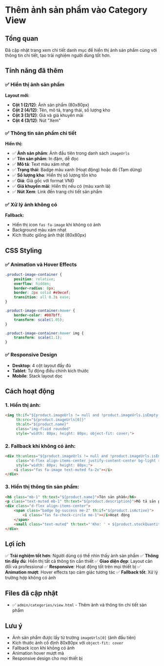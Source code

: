 # Thêm ảnh sản phẩm vào Category View

## Tổng quan

Đã cập nhật trang xem chi tiết danh mục để hiển thị ảnh sản phẩm cùng với thông tin chi tiết, tạo trải nghiệm người dùng tốt hơn.

## Tính năng đã thêm

### ✅ Hiển thị ảnh sản phẩm

**Layout mới:**
- **Cột 1 (2/12)**: Ảnh sản phẩm (80x80px)
- **Cột 2 (4/12)**: Tên, mô tả, trạng thái, số lượng kho
- **Cột 3 (3/12)**: Giá và giá khuyến mãi
- **Cột 4 (3/12)**: Nút "Xem"

### ✅ Thông tin sản phẩm chi tiết

**Hiển thị:**
- ✅ **Ảnh sản phẩm**: Ảnh đầu tiên trong danh sách `imageUrls`
- ✅ **Tên sản phẩm**: In đậm, dễ đọc
- ✅ **Mô tả**: Text màu xám nhạt
- ✅ **Trạng thái**: Badge màu xanh (Hoạt động) hoặc đỏ (Tạm dừng)
- ✅ **Số lượng kho**: Hiển thị số lượng tồn kho
- ✅ **Giá**: Giá gốc với format VNĐ
- ✅ **Giá khuyến mãi**: Hiển thị nếu có (màu xanh lá)
- ✅ **Nút Xem**: Link đến trang chi tiết sản phẩm

### ✅ Xử lý ảnh không có

**Fallback:**
- Hiển thị icon `fas fa-image` khi không có ảnh
- Background màu xám nhạt
- Kích thước giống ảnh thật (80x80px)

## CSS Styling

### ✅ Animation và Hover Effects

```css
.product-image-container {
    position: relative;
    overflow: hidden;
    border-radius: 8px;
    border: 2px solid #e9ecef;
    transition: all 0.3s ease;
}

.product-image-container:hover {
    border-color: #007bff;
    transform: scale(1.05);
}

.product-image-container:hover img {
    transform: scale(1.1);
}
```

### ✅ Responsive Design

- **Desktop**: 4 cột layout đầy đủ
- **Tablet**: Tự động điều chỉnh kích thước
- **Mobile**: Stack layout dọc

## Cách hoạt động

### 1. Hiển thị ảnh:
```html
<img th:if="${product.imageUrls != null and !product.imageUrls.isEmpty()}"
     th:src="${product.imageUrls[0]}"
     th:alt="${product.name}"
     class="img-fluid rounded"
     style="width: 80px; height: 80px; object-fit: cover;">
```

### 2. Fallback khi không có ảnh:
```html
<div th:unless="${product.imageUrls != null and !product.imageUrls.isEmpty()}"
     class="d-flex align-items-center justify-content-center bg-light rounded"
     style="width: 80px; height: 80px;">
    <i class="fas fa-image text-muted fa-2x"></i>
</div>
```

### 3. Hiển thị thông tin sản phẩm:
```html
<h6 class="mb-1" th:text="${product.name}">Tên sản phẩm</h6>
<p class="text-muted mb-1" th:text="${product.description}">Mô tả sản phẩm</p>
<div class="d-flex align-items-center">
    <span class="badge bg-success me-2" th:if="${product.isActive}">
        <i class="fas fa-check-circle me-1"></i>Hoạt động
    </span>
    <small class="text-muted" th:text="'Kho: ' + ${product.stockQuantity}">Kho: 0</small>
</div>
```

## Lợi ích

✅ **Trải nghiệm tốt hơn**: Người dùng có thể nhìn thấy ảnh sản phẩm
✅ **Thông tin đầy đủ**: Hiển thị tất cả thông tin cần thiết
✅ **Giao diện đẹp**: Layout cân đối và professional
✅ **Responsive**: Hoạt động tốt trên mọi thiết bị
✅ **Animation mượt**: Hover effects tạo cảm giác tương tác
✅ **Fallback tốt**: Xử lý trường hợp không có ảnh

## Files đã cập nhật

- ✅ `admin/categories/view.html` - Thêm ảnh và thông tin chi tiết sản phẩm

## Lưu ý

- Ảnh sản phẩm được lấy từ trường `imageUrls[0]` (ảnh đầu tiên)
- Kích thước ảnh cố định 80x80px với `object-fit: cover`
- Fallback icon khi không có ảnh
- Animation hover mượt mà
- Responsive design cho mọi thiết bị
